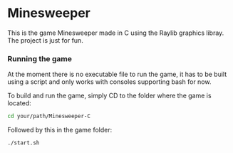 # Minesweeper

This is the game Minesweeper made in C using the Raylib graphics libray.
The project is just for fun.

### Running the game

At the moment there is no executable file to run the game, it has to be built using a script and only works with consoles supporting bash for now.

To build and run the game, simply CD to the folder where the game is located:
```bash
cd your/path/Minesweeper-C
```

Followed by this in the game folder:
```bash
./start.sh
```
